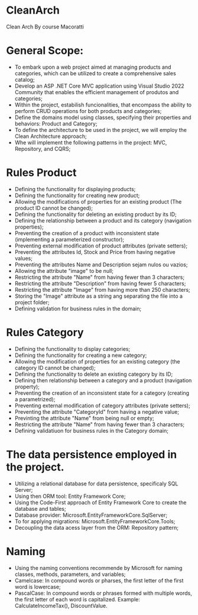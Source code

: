# CleanArch
Clean Arch By course Macoratti


# General Scope:

- To embark upon a web project aimed at managing products and categories, which can be utilized to create a comprehensive sales catalog;
- Develop an ASP .NET Core MVC application using Visual Studio 2022 Community that enables the efficient management of produtos and categories;
- Within the project, estabilish funcionalities, that encompass the ability to perform CRUD operations for both products and categories;
- Define the domains model using classes, specifying their properties and behaviors: Product and Category;
- To define the architecture to be used in the project, we will employ the Clean Architecture approach;
- Whe will implement the following patterns in the project: MVC, Repository, and CQRS;

# Rules Product

- Defining the functionality for displaying products;
- Defining the functionality for creating new product;
- Allowing the modifications of properties for an existing product (The product ID cannot be changed);
- Defining the functionality for deleting an existing product by its ID;
- Defining the relationship between a product and its category (navigation properties);
- Preventing the creation of a product with inconsistent state (implementing a parameterized constructor);
- Preventing external modification of product attributes (private setters);
- Preventing the attributes Id, Stock and Price from having negative values;
- Preventing the attributes Name and Description sejam nulos ou vazios;
- Allowing the attribute "image" to be null;
- Restricting the attribute "Name" from having fewer than 3 characters;
- Restricting the attribute "Description" from having fewer 5 characters;
- Restricting the attribute "Image" from having more than 250 characters;
- Storing the "Image" attribute as a string ang separating the file into a project folder;
- Defining validation for business rules in the domain;

# Rules Category

- Defining the functionality to display categories;
- Defining the functionality for creating a new category;
- Allowing the modification of properties for an existing category (the category ID cannot be changed);
- Defining the functionality to delete an existing category by its ID;
- Defining then relationship between a category and a product (navigation property);
- Preventing the creation of an inconsistent state for a category (creating a parametrized);
- Preventing external modification of category attributes (private setters);
- Preventing the attribute "CategoryId" from having a negative value;
- Previnting the attribute "Name" from being null or empty;
- Restricting the attribute "Name" from having fewer than 3 characters;
- Defining validatiuon for business rules in the Category domain;

# The data persistence employed in the project.

- Utilizing a relational database for data persistence, specificaly SQL Server;
- Using then ORM tool: Entity Framework Core;
- Using the Code-First approach of Entity Framework Core to create the database and tables;
- Database provider: Microsoft.EntityFrameworkCore.SqlServer;
- To for applying migrations: Microsoft.EntityFrameworkCore.Tools;
- Decoupling the data acess layer from the ORM: Repository pattern;

# Naming

- Using the naming conventions recommende by Microsoft for naming classes, methods, parameters, and variables;
- Camelcase: In compound words or pharses, the first letter of the first word is lowercase;
- PascalCase: In compound words or phrases formed with multiple words, the first letter of each word is capitalized. Example: CalculateIncomeTax(), DiscountValue.







